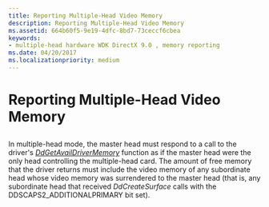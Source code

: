```yaml
---
title: Reporting Multiple-Head Video Memory
description: Reporting Multiple-Head Video Memory
ms.assetid: 664b60f5-9e19-4dfc-8bd7-73ceccf6cbea
keywords:
- multiple-head hardware WDK DirectX 9.0 , memory reporting
ms.date: 04/20/2017
ms.localizationpriority: medium
---
```


# Reporting Multiple-Head Video Memory


## <span id="ddk_reporting_multiple_head_video_memory_gg"></span><span id="DDK_REPORTING_MULTIPLE_HEAD_VIDEO_MEMORY_GG"></span>


In multiple-head mode, the master head must respond to a call to the driver's [*DdGetAvailDriverMemory*](https://docs.microsoft.com/windows/desktop/api/ddrawint/nc-ddrawint-pdd_getavaildrivermemory) function as if the master head were the only head controlling the multiple-head card. The amount of free memory that the driver returns must include the video memory of any subordinate head whose video memory was surrendered to the master head (that is, any subordinate head that received *DdCreateSurface* calls with the DDSCAPS2\_ADDITIONALPRIMARY bit set).

 

 






